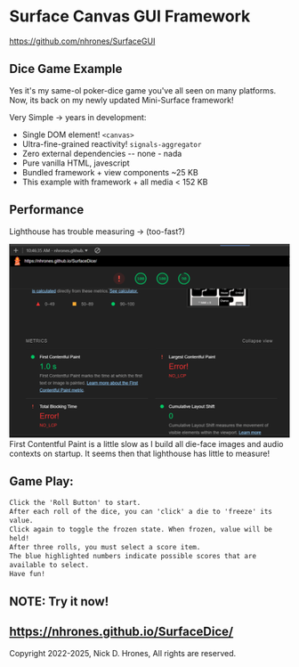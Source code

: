 
# Surface Canvas GUI Framework  
https://github.com/nhrones/SurfaceGUI

## Dice Game Example

Yes it's my same-ol poker-dice game you've all seen on many platforms.    
Now, its back on my newly updated Mini-Surface framework!

Very Simple -> years in development:
  - Single DOM element! `<canvas>`
  - Ultra-fine-grained reactivity! `signals-aggregator`
  - Zero external dependencies -- none - nada
  - Pure vanilla HTML, javescript
  - Bundled framework + view components ~25 KB
  - This example with framework + all media < 152 KB

## Performance
Lighthouse has trouble measuring -> (too-fast?)   

![alt text](lighthouse.png)
First Contentful Paint is a little slow as I build all die-face images and audio contexts on startup. It seems then that lighthouse has little to measure!   

## Game Play:
```
Click the 'Roll Button' to start.    
After each roll of the dice, you can 'click' a die to 'freeze' its value.    
Click again to toggle the frozen state. When frozen, value will be held!
After three rolls, you must select a score item.  
The blue highlighted numbers indicate possible scores that are available to select.
Have fun!
```
## NOTE: Try it now!
## https://nhrones.github.io/SurfaceDice/

Copyright 2022-2025, Nick D. Hrones, All rights are reserved.